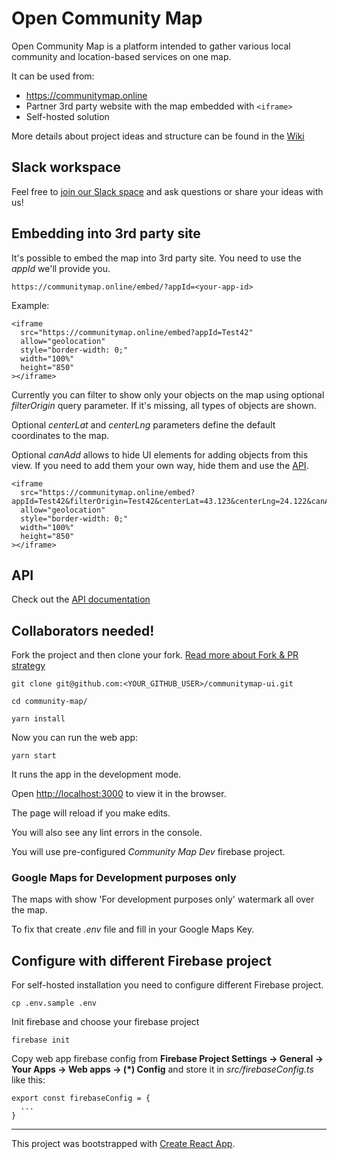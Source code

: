 # Open Community Map

Open Community Map is a platform intended to gather various local community and location-based services on one map.

It can be used from:
- https://communitymap.online 
- Partner 3rd party website with the map embedded with `<iframe>`
- Self-hosted solution

More details about project ideas and structure can be found in the [Wiki](https://github.com/opencommunitymap/communitymap-ui/wiki)

## Slack workspace

Feel free to [join our Slack space](https://join.slack.com/t/opencommunitymap/shared_invite/zt-e7hqo2zo-rbeP~IoF0pPkAEsa0B7lcw) and ask questions or share your ideas with us!

## Embedding into 3rd party site

It's possible to embed the map into 3rd party site. You need to use the _appId_ we'll provide you.

```
https://communitymap.online/embed/?appId=<your-app-id>
```

Example:

```
<iframe
  src="https://communitymap.online/embed?appId=Test42"
  allow="geolocation"
  style="border-width: 0;"
  width="100%"
  height="850"
></iframe>
```

Currently you can filter to show only your objects on the map using optional _filterOrigin_ query parameter. If it's missing, all types of objects are shown.

Optional _centerLat_ and _centerLng_ parameters define the default coordinates to the map.

Optional _canAdd_ allows to hide UI elements for adding objects from this view. If you need to add them your own way, hide them and use the [API](#API).

```
<iframe
  src="https://communitymap.online/embed?appId=Test42&filterOrigin=Test42&centerLat=43.123&centerLng=24.122&canAdd=false"
  allow="geolocation"
  style="border-width: 0;"
  width="100%"
  height="850"
></iframe>
```

## API

Check out the [API documentation](https://github.com/opencommunitymap/communitymap-cloud-functions/blob/master/docs/API.md)

## Collaborators needed!

Fork the project and then clone your fork. [Read more about Fork & PR strategy](https://help.github.com/en/github/collaborating-with-issues-and-pull-requests/working-with-forks)

```
git clone git@github.com:<YOUR_GITHUB_USER>/communitymap-ui.git

cd community-map/

yarn install
```


Now you can run the web app:

```
yarn start
```

It runs the app in the development mode.

Open [http://localhost:3000](http://localhost:3000) to view it in the browser.

The page will reload if you make edits.

You will also see any lint errors in the console.

You will use pre-configured _Community Map Dev_ firebase project.

### Google Maps for Development purposes only

The maps with show 'For development purposes only' watermark all over the map.

To fix that create _.env_ file and fill in your Google Maps Key.

## Configure with different Firebase project

For self-hosted installation you need to configure different Firebase project.

```
cp .env.sample .env
```

Init firebase and choose your firebase project

```
firebase init
```

Copy web app firebase config from **Firebase Project Settings -> General -> Your Apps -> Web apps -> (\*) Config** and store it in _src/firebaseConfig.ts_ like this:

```
export const firebaseConfig = {
  ...
}
```
------

This project was bootstrapped with [Create React App](https://github.com/facebook/create-react-app).

